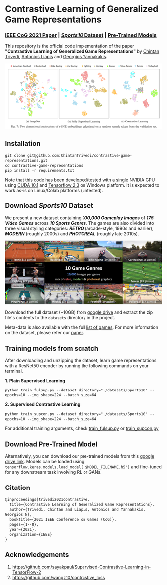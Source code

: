 # Contrastive Learning of Generalized Game Representations

### [IEEE CoG 2021 Paper]() | [*Sports10* Dataset](https://drive.google.com/drive/folders/137Byy_ngEp_dFnzKpnCK1wxyzYxnhamE?usp=sharing) | [Pre-Trained Models]()

This repository is the official code implementation of the paper **"Contrastive Learning of Generalized Game Representations"** by [Chintan Trivedi](deepgamingai.com), [Antonios Liapis](http://antoniosliapis.com/) and [Georgios Yannakakis](https://yannakakis.net/).

<img src='./imgs/t-SNE Results.png'/>


## Installation
```
git clone git@github.com:ChintanTrivedi/contrastive-game-representations.git
cd contrastive-game-representations
pip install -r requirements.txt
```
Note that this code has been developed/tested with a single NVIDIA GPU using [CUDA 10.1](https://developer.nvidia.com/cuda-10.1-download-archive-base) and [Tensorflow 2.3](https://www.tensorflow.org/install) on Windows platform. It is expected to work as-is on Linux/Colab platforms (untested).


## Download *Sports10* Dataset
We present a new dataset containing ***100,000 Gameplay Images*** of ***175 Video Games*** across ***10 Sports Genres***. The games are also divided into three visual styling categories: ***RETRO*** (arcade-style, 1990s and earlier), ***MODERN*** (roughly 2000s) and ***PHOTOREAL*** (roughly late 2010s).

<img src='./datasets/Sports10 Banner Image.png'/>

Download the full dataset (~10GB) from [google drive](https://drive.google.com/drive/folders/137Byy_ngEp_dFnzKpnCK1wxyzYxnhamE?usp=sharing) and extract the zip file's contents to the ```datasets``` directory in the project.

Meta-data is also available with the full [list of games](https://drive.google.com/file/d/1OywBuQjjEjxBAKFL7QzE3QRoVQVON4wO/view?usp=sharing).
For more information on the dataset, please refer our [paper]().


## Training models from scratch
After downloading and unzipping the dataset, learn game representations with a ResNet50 encoder by running the following commands on your terminal.

**1. Plain Supervised Learning**
```
python train_fulsup.py --dataset_directory="./datasets/Sports10" --epochs=10 --img_shape=224 --batch_size=64
```
**2. Supervised Contrastive Learning**
```
python train_supcon.py --dataset_directory="./datasets/Sports10" --epochs=10 --img_shape=224 --batch_size=64
```
For additional training arguments, check [train_fulsup.py](./train_fulsup.py) or [train_supcon.py](./train_supcon.py)

## Download Pre-Trained Model
Alternatively, you can download our pre-trained models from this [google drive link](). Models can be loaded using ```tensorflow.keras.models.load_model('$MODEL_FILENAME.h5')``` and fine-tuned for any downstream task involving RL or GANs.

## Citation
```
@inproceedings{trivedi2021contrastive,
  title={Contrastive Learning of Generalized Game Representations},
  author={Trivedi, Chintan and Liapis, Antonios and Yannakakis, Georgios N},
  booktitle={2021 IEEE Conference on Games (CoG)},
  pages={1--8},
  year={2021},
  organization={IEEE}
}
```

## Acknowledgements
1. https://github.com/sayakpaul/Supervised-Contrastive-Learning-in-TensorFlow-2
2. https://github.com/wangz10/contrastive_loss
